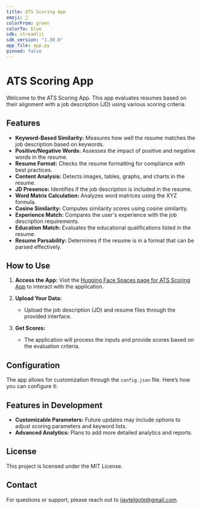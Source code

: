 ```yaml
---
title: ATS Scoring App
emoji: 📝
colorFrom: green
colorTo: blue
sdk: streamlit
sdk_version: "1.38.0"
app_file: app.py
pinned: false
---
```


# ATS Scoring App

Welcome to the ATS Scoring App. This app evaluates resumes based on their alignment with a job description (JD) using various scoring criteria.

## Features

- **Keyword-Based Similarity:** Measures how well the resume matches the job description based on keywords.
- **Positive/Negative Words:** Assesses the impact of positive and negative words in the resume.
- **Resume Format:** Checks the resume formatting for compliance with best practices.
- **Content Analysis:** Detects images, tables, graphs, and charts in the resume.
- **JD Presence:** Identifies if the job description is included in the resume.
- **Word Matrix Calculation:** Analyzes word matrices using the XYZ formula.
- **Cosine Similarity:** Computes similarity scores using cosine similarity.
- **Experience Match:** Compares the user's experience with the job description requirements.
- **Education Match:** Evaluates the educational qualifications listed in the resume.
- **Resume Parsability:** Determines if the resume is in a format that can be parsed effectively.

## How to Use

1. **Access the App:**
   Visit the [Hugging Face Spaces page for ATS Scoring App](https://huggingface.co/spaces/ijtelgote/ATScanner) to interact with the application.

2. **Upload Your Data:**
   - Upload the job description (JD) and resume files through the provided interface.

3. **Get Scores:**
   - The application will process the inputs and provide scores based on the evaluation criteria.
   
## Configuration

The app allows for customization through the `config.json` file. Here’s how you can configure it:

## Features in Development

- **Customizable Parameters:** Future updates may include options to adjust scoring parameters and keyword lists.
- **Advanced Analytics:** Plans to add more detailed analytics and reports.

## License

This project is licensed under the MIT License.

## Contact

For questions or support, please reach out to [ijaytelgote@gmail.com](mailto:ijaytelgote@gmail.com).
